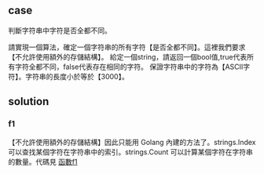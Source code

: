 ## case

判斷字符串中字符是否全都不同。

請實現一個算法，確定一個字符串的所有字符【是否全都不同】。這裡我們要求【不允許使用額外的存儲結構】。 給定一個string，請返回一個bool值,true代表所有字符全都不同，false代表存在相同的字符。 保證字符串中的字符為【ASCII字符】。字符串的長度小於等於【3000】。

## solution

### f1

【不允許使用額外的存儲結構】因此只能用 Golang 內建的方法了。strings.Index 可以查找某個字符在字符串中的索引。strings.Count 可以計算某個字符在字符串的數量。代碼見 [函數f1](main.go)